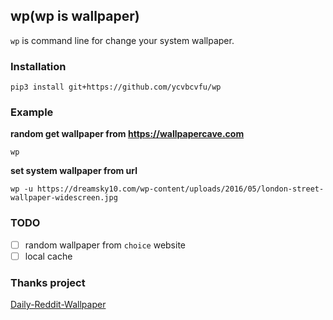 ## wp(wp is wallpaper)

`wp` is command line for change your system wallpaper.

### Installation

```shell
pip3 install git+https://github.com/ycvbcvfu/wp
```

### Example

**random get wallpaper from https://wallpapercave.com**

```shell
wp
```

**set system wallpaper from url**

```shell
wp -u https://dreamsky10.com/wp-content/uploads/2016/05/london-street-wallpaper-widescreen.jpg
```

### TODO

* [ ] random wallpaper from `choice` website
* [ ] local cache

### Thanks project

[Daily-Reddit-Wallpaper](https://github.com/ssimunic/Daily-Reddit-Wallpaper)